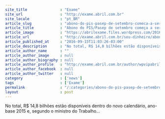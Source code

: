 ```yaml
---
site_title               : "Exame"
site_url                 : "http://exame.abril.com.br"
site_locale              : "pt_BR"
article_slug             : "abono-do-pis-pasep-de-setembro-comeca-a-ser-pago-hoje"
article_title            : "Abono do PIS/Pasep de setembro começa a ser pago hoje"
article_image            : "https://abrilexame.files.wordpress.com/2016/09/size_960_16_9_salario-guia-credito-jpg.jpg?quality=70&strip=all&w=960"
article_url              : "http://exame.abril.com.br/seu-dinheiro/abono-do-pis-pasep-de-setembro-comeca-a-ser-pago-hoje/"
article_published_at     : "2016-09-15T11:03:26-03:00"
article_description      : "No total, R$ 14,8 bilhões estão disponíveis dentro do novo calendário, ano-base 2015 e, segundo o ministro do Trabalho..."
article_author_name      : ""
article_author_image     : null
article_author_biography : null
article_author_profile   : "http://exame.abril.com.br/author/wpvipabril/"
article_author_facebook  : null
article_author_twitter   : null
category                 : ['news']
tags                     : ['Exame']
permalink                : "/:categories/abono-do-pis-pasep-de-setembro-comeca-a-ser-pago-hoje/"
layout                   : post
---
```


No total, R$ 14,8 bilhões estão disponíveis dentro do novo calendário, ano-base 2015 e, segundo o ministro do Trabalho...
